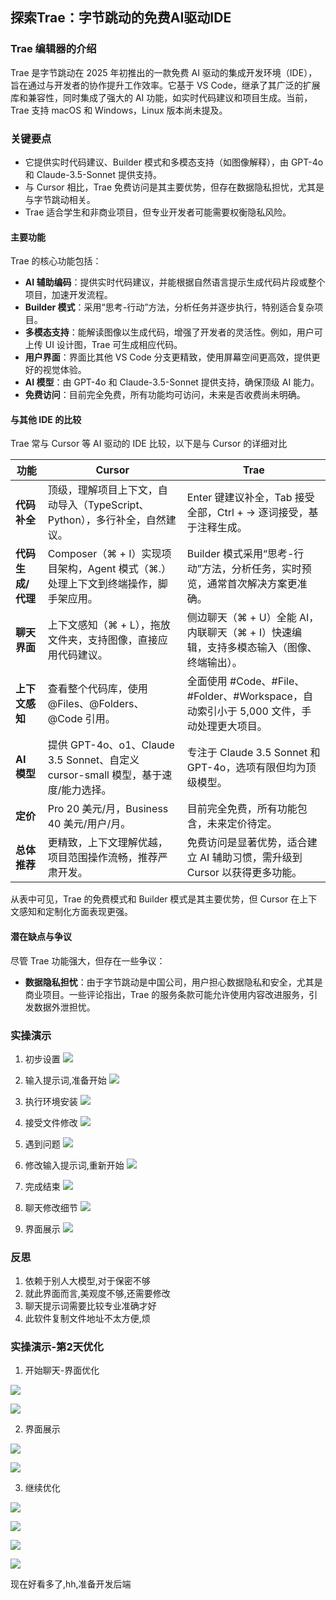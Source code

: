 ## 探索Trae：字节跳动的免费AI驱动IDE

### Trae 编辑器的介绍
Trae 是字节跳动在 2025 年初推出的一款免费 AI 驱动的集成开发环境（IDE），旨在通过与开发者的协作提升工作效率。它基于 VS Code，继承了其广泛的扩展库和兼容性，同时集成了强大的 AI 功能，如实时代码建议和项目生成。当前，Trae 支持 macOS 和 Windows，Linux 版本尚未提及。

### 关键要点
- 它提供实时代码建议、Builder 模式和多模态支持（如图像解释），由 GPT-4o 和 Claude-3.5-Sonnet 提供支持。  
- 与 Cursor 相比，Trae 免费访问是其主要优势，但存在数据隐私担忧，尤其是与字节跳动相关。  
- Trae 适合学生和非商业项目，但专业开发者可能需要权衡隐私风险。  

#### 主要功能
Trae 的核心功能包括：  
- **AI 辅助编码**：提供实时代码建议，并能根据自然语言提示生成代码片段或整个项目，加速开发流程。  
- **Builder 模式**：采用“思考-行动”方法，分析任务并逐步执行，特别适合复杂项目。  
- **多模态支持**：能解读图像以生成代码，增强了开发者的灵活性。例如，用户可上传 UI 设计图，Trae 可生成相应代码。  
- **用户界面**：界面比其他 VS Code 分支更精致，使用屏幕空间更高效，提供更好的视觉体验。  
- **AI 模型**：由 GPT-4o 和 Claude-3.5-Sonnet 提供支持，确保顶级 AI 能力。  
- **免费访问**：目前完全免费，所有功能均可访问，未来是否收费尚未明确。

#### 与其他 IDE 的比较
Trae 常与 Cursor 等 AI 驱动的 IDE 比较，以下是与 Cursor 的详细对比

| **功能**                     | **Cursor**                                                                 | **Trae**                                                                                     |
|------------------------------|---------------------------------------------------------------------------|---------------------------------------------------------------------------------------------|
| **代码补全**                 | 顶级，理解项目上下文，自动导入（TypeScript、Python），多行补全，自然建议。 | Enter 键建议补全，Tab 接受全部，Ctrl + → 逐词接受，基于注释生成。                           |
| **代码生成/代理**            | Composer（⌘ + I）实现项目架构，Agent 模式（⌘.）处理上下文到终端操作，脚手架应用。 | Builder 模式采用“思考-行动”方法，分析任务，实时预览，通常首次解决方案更准确。               |
| **聊天界面**                 | 上下文感知（⌘ + L），拖放文件夹，支持图像，直接应用代码建议。               | 侧边聊天（⌘ + U）全能 AI，内联聊天（⌘ + I）快速编辑，支持多模态输入（图像、终端输出）。     |
| **上下文感知**               | 查看整个代码库，使用 @Files、@Folders、@Code 引用。                       | 全面使用 #Code、#File、#Folder、#Workspace，自动索引小于 5,000 文件，手动处理更大项目。     |
| **AI 模型**                  | 提供 GPT-4o、o1、Claude 3.5 Sonnet、自定义 cursor-small 模型，基于速度/能力选择。 | 专注于 Claude 3.5 Sonnet 和 GPT-4o，选项有限但均为顶级模型。                                |                             |
| **定价**                     | Pro 20 美元/月，Business 40 美元/用户/月。                                | 目前完全免费，所有功能包含，未来定价待定。                                                 |
| **总体推荐**                 | 更精致，上下文理解优越，项目范围操作流畅，推荐严肃开发。                   | 免费访问是显著优势，适合建立 AI 辅助习惯，需升级到 Cursor 以获得更多功能。                 |

从表中可见，Trae 的免费模式和 Builder 模式是其主要优势，但 Cursor 在上下文感知和定制化方面表现更强。

#### 潜在缺点与争议
尽管 Trae 功能强大，但存在一些争议：  
- **数据隐私担忧**：由于字节跳动是中国公司，用户担心数据隐私和安全，尤其是商业项目。一些评论指出，Trae 的服务条款可能允许使用内容改进服务，引发数据外泄担忧。  

### 实操演示

1. 初步设置
![](z_using_files/frontend/pics/settings.png)

2. 输入提示词,准备开始
![](z_using_files/frontend/pics/inter1.png)

3. 执行环境安装
![](z_using_files/frontend/pics/inter2.png)

4. 接受文件修改
![](z_using_files/frontend/pics/inter3.png)

5. 遇到问题
![](z_using_files/frontend/pics/inter4.png)

6. 修改输入提示词,重新开始
![](z_using_files/frontend/pics/inter5.png)

7. 完成结束
![](z_using_files/frontend/pics/inter6.png)

8. 聊天修改细节
![](z_using_files/frontend/pics/inter7.png)

9. 界面展示
![](z_using_files/frontend/pics/inter8.png)

### 反思

1. 依赖于别人大模型,对于保密不够
2. 就此界面而言,美观度不够,还需要修改
3. 聊天提示词需要比较专业准确才好
4. 此软件复制文件地址不太方便,烦

### 实操演示-第2天优化

1. 开始聊天-界面优化

![](z_using_files/frontend/pics/inter14.png)

![](z_using_files/frontend/pics/inter9.png)

2. 界面展示

![](z_using_files/frontend/pics/inter10.png)

![](z_using_files/frontend/pics/inter11.png)

3. 继续优化

![](z_using_files/frontend/pics/inter12.png)

![](z_using_files/frontend/pics/inter13.png)

![](z_using_files/frontend/pics/inter15.png)

![](z_using_files/frontend/pics/inter16.png)

现在好看多了,hh,准备开发后端
